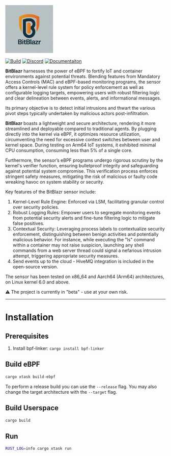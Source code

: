 <p align="left">
  <img src="bit_blazr_logo.jpg" width="150" title="BitBlazr">
</p>

[![Build](https://github.com/auseckas/bitblazr/actions/workflows/rust.yml/badge.svg)](https://github.com/auseckas/bitblazr/actions/workflows/rust.yml)
[![Discord](https://img.shields.io/discord/1219021549710086314?label=Discord&logo=discord)](https://discord.gg/xHW2cb2N6G)
[![Documentaiton](https://img.shields.io/badge/docs-released-blue.svg?label=Documentation)](https://www.ziosec.com/bitblazr)

**BitBlazr** harnesses the power of eBPF to fortify IoT and container environments against potential threats. Blending features from Mandatory Access Controls (MAC) and eBPF-based monitoring programs, the sensor offers a kernel-level rule system for policy enforcement as well as configurable logging targets, empowering users with robust filtering logic and clear delineation between events, alerts, and informational messages.

Its primary objective is to detect initial intrusions and thwart the various pivot steps typically undertaken by malicious actors post-infiltration.

**BitBlazr** boasts a lightweight and secure architecture, rendering it more streamlined and deployable compared to traditional agents. By plugging directly into the kernel via eBPF, it optimizes resource utilization, circumventing the need for excessive context switches between user and kernel space. During testing on Arm64 IoT systems, it exhibited minimal CPU consumption, consuming less than 5% of a single core.

Furthermore, the sensor’s eBPF programs undergo rigorous scrutiny by the kernel's verifier function, ensuring bulletproof integrity and safeguarding against potential system compromise. This verification process enforces stringent safety measures, mitigating the risk of malicious or faulty code wreaking havoc on system stability or security.

Key features of the BitBlazr sensor include:

1. Kernel-Level Rule Engine: Enforced via LSM, facilitating granular control over security policies.
2. Robust Logging Rules: Empower users to segregate monitoring events from potential security alerts and fine-tune filtering logic to mitigate false positives.
3. Contextual Security: Leveraging process labels to contextualize security enforcement, distinguishing between benign activities and potentially malicious behavior. For instance, while executing the "ls" command within a container may not raise suspicion, launching any shell commands from a web server thread could signal a nefarious intrusion attempt, triggering appropriate security measures.
4. Send events up to the cloud - HiveMQ integration is included in the open-source version.

The sensor has been tested on x86_64 and Aarch64 (Arm64) architectures, on Linux kernel 6.0 and above.

:warning:
The project is currently in "beta" - use at your own risk.

<hr>

# Installation

## Prerequisites

1. Install bpf-linker: `cargo install bpf-linker`

## Build eBPF

```bash
cargo xtask build-ebpf
```

To perform a release build you can use the `--release` flag.
You may also change the target architecture with the `--target` flag.

## Build Userspace

```bash
cargo build
```

## Run

```bash
RUST_LOG=info cargo xtask run
```
